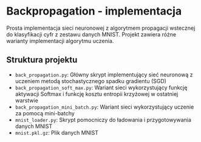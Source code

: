 # Backpropagation - implementacja

Prosta implementacja sieci neuronowej z algorytmem propagacji wstecznej do klasyfikacji cyfr z zestawu danych MNIST. Projekt zawiera różne warianty implementacji algorytmu uczenia.

## Struktura projektu

-   `back_propagation.py`: Główny skrypt implementujący sieć neuronową z uczeniem metodą stochastycznego spadku gradientu (SGD)
-   `back_propagation_soft_max.py`: Wariant sieci wykorzystujący funkcję aktywacji Softmax i funkcję kosztu entropii krzyżowej w ostatniej warstwie
-   `back_propagation_mini_batch.py`: Wariant sieci wykorzystujący uczenie za pomocą mini-batchy
-   `mnist_loader.py`: Skrypt pomocniczy do ładowania i przygotowywania danych MNIST
-   `mnist.pkl.gz`: Plik danych MNIST

